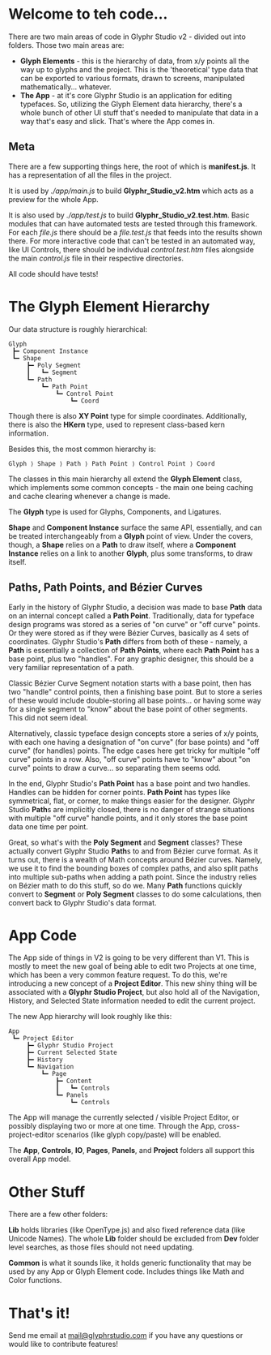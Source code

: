 # Welcome to teh code...

There are two main areas of code in Glyphr Studio v2 -
divided out into folders.  Those two main areas are:

 * **Glyph Elements** - this is the hierarchy of data, from
 x/y points all the way up to glyphs and the project.  This
 is the 'theoretical' type data that can be exported to various
 formats, drawn to screens, manipulated mathematically... whatever.
 * **The App** - at it's core Glyphr Studio is an application for
 editing typefaces.  So, utilizing the Glyph Element data hierarchy,
 there's a whole bunch of other UI stuff that's needed to manipulate
 that data in a way that's easy and slick.  That's where the App comes
 in.

## Meta
There are a few supporting things here, the root of which is **manifest.js**.
It has a representation of all the files in the project.

It is used by *./app/main.js* to build **Glyphr_Studio_v2.htm** which acts
as a preview for the whole App.

It is also used by *./app/test.js* to build **Glyphr_Studio_v2.test.htm**.
Basic modules that can have automated tests are tested through this framework.
For each *file.js* there should be a *file.test.js* that feeds into the
results shown there.  For more interactive code that can't be tested in an
automated way, like UI Controls, there should be individual *control.test.htm* files
alongside the main *control.js* file in their respective directories.

All code should have tests!


# The Glyph Element Hierarchy

 Our data structure is roughly hierarchical:

    Glyph
     ┣━ Component Instance
     ┗━ Shape
         ┣━ Poly Segment
         ┃   ┗━ Segment
         ┗━ Path
             ┗━ Path Point
                 ┗━ Control Point
                     ┗━ Coord

Though there is also **XY Point** type for simple coordinates.  Additionally,
there is also the **HKern** type, used to represent class-based kern information.


Besides this, the most common hierarchy is:

    Glyph ⟩ Shape ⟩ Path ⟩ Path Point ⟩ Control Point ⟩ Coord

The classes in this main hierarchy all extend the **Glyph Element** class,
which implements some common concepts - the main one being caching
and cache clearing whenever a change is made.

The **Glyph** type is used for Glyphs, Components, and Ligatures.

**Shape** and **Component Instance** surface the same API, essentially,
and can be treated interchangeably from a **Glyph** point of view.
Under the covers, though, a **Shape** relies on a **Path** to draw
itself, where a **Component Instance** relies on a link to another
**Glyph**, plus some transforms, to draw itself.

## Paths, Path Points, and Bézier Curves
Early in the history of Glyphr Studio, a decision was made to base **Path**
data on an internal concept called a **Path Point**.  Traditionally, data for
typeface design programs was stored as a series of "on curve" or "off curve"
points.  Or they were stored as if they were Bézier Curves, basically as
4 sets of coordinates.  Glyphr Studio's **Path** differs from both of
these - namely, a **Path** is essentially a collection of **Path Points**,
where each **Path Point** has a base point, plus two "handles". For any
graphic designer, this should be a very familiar representation of a path.

Classic Bézier Curve Segment notation starts with a base point, then has two "handle"
control points, then a finishing base point.  But to store a series of these
would include double-storing all base points... or having some way for a
single segment to "know" about the base point of other segments.  This
did not seem ideal.

Alternatively, classic typeface design concepts store a series of x/y points,
with each one having a designation of "on curve" (for base points) and
"off curve" (for handles) points.  The edge cases here get tricky for
multiple "off curve" points in a row.  Also, "off curve" points have to "know"
about "on curve" points to draw a curve... so separating them seems odd.

In the end, Glyphr Studio's **Path Point** has a base point and two handles.
Handles can be hidden for corner points.  **Path Point** has types like
symmetrical, flat, or corner, to make things easier for the designer.
Glyphr Studio **Path**s are implicitly closed, there is no danger of strange
situations with multiple "off curve" handle points, and it only stores
the base point data one time per point.

Great, so what's with the **Poly Segment** and **Segment** classes?  These
actually convert Glyphr Studio **Path**s to and from Bézier curve format.
As it turns out, there is a wealth of Math concepts around Bézier curves.
Namely, we use it to find the bounding boxes of complex paths, and also
split paths into multiple sub-paths when adding a path point.  Since the
industry relies on Bézier math to do this stuff, so do we.  Many **Path**
functions quickly convert to **Segment** or **Poly Segment** classes to do
some calculations, then convert back to Glyphr Studio's data format.


# App Code
The App side of things in V2 is going to be very different than V1. This is
mostly to meet the new goal of being able to edit two Projects at one time,
which has been a very common feature request.  To do this, we're introducing
a new concept of a **Project Editor**. This new shiny thing will be associated
with a **Glyphr Studio Project**, but also hold all of the Navigation, History,
and Selected State information needed to edit the current project.

The new App hierarchy will look roughly like this:

    App
     ┗━ Project Editor
         ┣━ Glyphr Studio Project
         ┣━ Current Selected State
         ┣━ History
         ┗━ Navigation
             ┗━ Page
                 ┣━ Content
                 ┃   ┗━ Controls
                 ┗━ Panels
                     ┗━ Controls

The App will manage the currently selected / visible Project Editor,
or possibly displaying two or more at one time. Through the App,
cross-project-editor scenarios (like glyph copy/paste) will be enabled.

The **App**, **Controls**, **IO**, **Pages**, **Panels**, and **Project**
folders all support this overall App model.

# Other Stuff
There are a few other folders:

**Lib** holds libraries (like OpenType.js)
and also fixed reference data (like Unicode Names). The whole **Lib** folder
should be excluded from **Dev** folder level searches, as those files
should not need updating.

**Common** is what it sounds like, it holds generic functionality that
may be used by any App or Glyph Element code.  Includes things like
Math and Color functions.

# That's it!
Send me email at mail@glyphrstudio.com if you have any questions or would
like to contribute features!